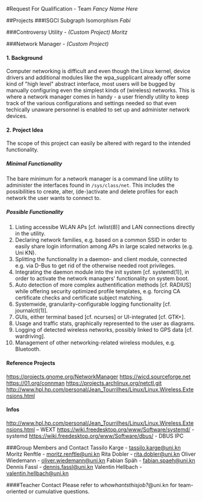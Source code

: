 #Request For Qualification - Team *Fancy Name Here*

##Projects
###ISGCI Subgraph Isomorphism
*Fabi*

###Controversy Utility - _(Custom Project)_
*Moritz*

###Network Manager - _(Custom Project)_
#### 1. Background

Computer networking is difficult and even though the Linux kernel, device
drivers and additional modules like the wpa\_supplicant already offer some kind 
of "high level" abstract interface, most users will be bugged
by manually configuring even the simplest kinds of (wireless) networks.
This is where a network manager comes in handy - a user friendly utility
to keep track of the various configurations and settings needed so that
even techically unaware personnel is enabled to set up and administer
network devices.
 
#### 2. Project Idea

The scope of this project can easily be altered with regard to the intended 
functionality. 

##### Minimal Functionality
The bare minimum for a network manager is a command line utility to administer 
the interfaces found in `/sys/class/net`. This includes the possibilities to 
create, alter, (de-)activate and delete profiles for each network the user wants
to connect to.

##### Possible Functionality
1. Listing accessibe WLAN APs [cf. iwlist(8)] and LAN connections directly in
   the utility.
2. Declaring network families, e.g. based on a common SSID in order to easily
   share login information among APs in large scaled networks (e.g. Uni KN).
3. Splitting the functionality in a daemon- and client module, connected e.g.
   via D-Bus to get rid of the otherwise needed root privileges.
4. Integrating the daemon module into the init system [cf. systemd(1)],
   in order to activate the network managers' functionality on system boot.
5. Auto detection of more complex authentification methods [cf. RADIUS] while
   offering security optimized profile templates, e.g. forcing CA certificate
   checks and certificate subject matching.
6. Systemwide, granularity-configurable logging functionality [cf. journalctl(1)].
7. GUIs, either terminal based [cf. ncurses] or UI-integrated [cf. GTK+].
8. Usage and traffic stats, graphically represented to the user as diagrams.
9. Logging of detected wireless networks, possibly linked to GPS data 
   [cf. wardriving].
10. Management of other networking-related wireless modules, e.g. Bluetooth.

#### Reference Projects
https://projects.gnome.org/NetworkManager 
https://wicd.sourceforge.net 
https://01.org/connman 
https://projects.archlinux.org/netctl.git
http://www.hpl.hp.com/personal/Jean_Tourrilhes/Linux/Linux.Wireless.Extensions.html

#### Infos
http://www.hpl.hp.com/personal/Jean_Tourrilhes/Linux/Linux.Wireless.Extensions.html – WEXT
https://wiki.freedesktop.org/www/Software/systemd/ - systemd
https://wiki.freedesktop.org/www/Software/dbus/ - DBUS IPC

###Group Members and Contact
Tassilo Karge - tassilo.karge@uni.kn
Moritz Renftle - moritz.renftle@uni.kn
Rita Dobler - rita.dobler@uni.kn
Oliver Wiedemann -  oliver.wiedemann@uni.kn
Fabian Späh - fabian.spaeh@uni.kn
Dennis Fassl - dennis.fassl@uni.kn
Valentin Hellbach - valentin.hellbach@uni.kn

####Teacher Contact
Please refer to *whowhantsthisjob?*@uni.kn for team-oriented or 
cumulative questions.
